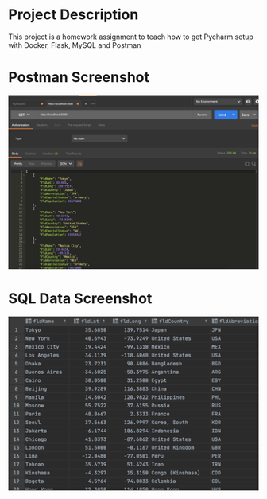 # Project Description
This project is a homework assignment to teach how to get Pycharm setup with Docker, Flask, MySQL and Postman


# Postman Screenshot
![postman_request_output](screenshots/postman.png)
# SQL Data Screenshot
![pycharm_data_query](screenshots/query.png)